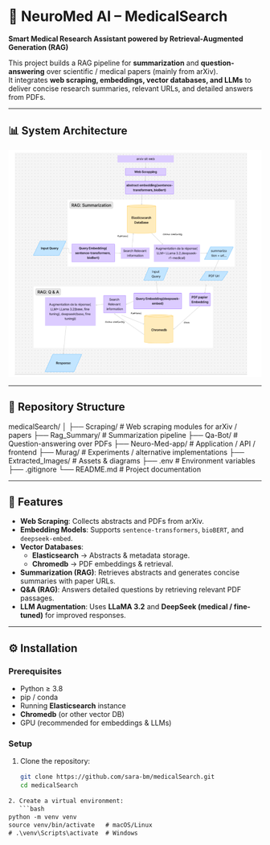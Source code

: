 # 🧠 NeuroMed AI – MedicalSearch  

**Smart Medical Research Assistant powered by Retrieval-Augmented Generation (RAG)**  

This project builds a RAG pipeline for **summarization** and **question-answering** over scientific / medical papers (mainly from arXiv).  
It integrates **web scraping, embeddings, vector databases, and LLMs** to deliver concise research summaries, relevant URLs, and detailed answers from PDFs.  

---

## 📊 System Architecture

![Architecture Diagram](Extracted_Images/architecture.png)

---

## 📂 Repository Structure
medicalSearch/
│
├── Scraping/ # Web scraping modules for arXiv / papers
├── Rag_Summary/ # Summarization pipeline
├── Qa-Bot/ # Question-answering over PDFs
├── Neuro-Med-app/ # Application / API / frontend
├── Murag/ # Experiments / alternative implementations
├── Extracted_Images/ # Assets & diagrams
├── .env # Environment variables
├── .gitignore
└── README.md # Project documentation

---

## 🚀 Features

- **Web Scraping**: Collects abstracts and PDFs from arXiv.  
- **Embedding Models**: Supports `sentence-transformers`, `bioBERT`, and `deepseek-embed`.  
- **Vector Databases**:  
  - **Elasticsearch** → Abstracts & metadata storage.  
  - **Chromedb** → PDF embeddings & retrieval.  
- **Summarization (RAG)**: Retrieves abstracts and generates concise summaries with paper URLs.  
- **Q&A (RAG)**: Answers detailed questions by retrieving relevant PDF passages.  
- **LLM Augmentation**: Uses **LLaMA 3.2** and **DeepSeek (medical / fine-tuned)** for improved responses.  

---

## ⚙️ Installation

### Prerequisites
- Python ≥ 3.8  
- pip / conda  
- Running **Elasticsearch** instance  
- **Chromedb** (or other vector DB)  
- GPU (recommended for embeddings & LLMs)  

### Setup

1. Clone the repository:
   ```bash
   git clone https://github.com/sara-bm/medicalSearch.git
   cd medicalSearch
```
2. Create a virtual environment:
   ```bash
python -m venv venv
source venv/bin/activate   # macOS/Linux
# .\venv\Scripts\activate  # Windows
```
